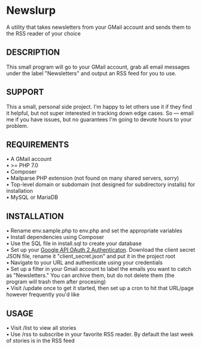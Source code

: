 # Newslurp

A utility that takes newsletters from your GMail account and sends them to the RSS reader of your choice

## DESCRIPTION

This small program will go to your GMail account, grab all email messages under the label "Newsletters" and output an RSS feed for you to use.

## SUPPORT

This a small, personal side project. I'm happy to let others use it if they find it helpful, but not super interested in tracking down edge cases. So — email me if you have issues, but no guarantees I'm going to devote hours to your problem.

## REQUIREMENTS

• A GMail account  
• >= PHP 7.0  
• Composer  
• Mailparse PHP extension (not found on many shared servers, sorry)  
• Top-level domain or subdomain (not designed for subdirectory installs) for installation  
• MySQL or MariaDB  

## INSTALLATION
• Rename env.sample.php to env.php and set the appropriate variables  
• Install dependencies using Composer  
• Use the SQL file in install.sql to create your database  
• Set up your [Google API OAuth 2 Authenticaton](https://developers.google.com/identity/protocols/OAuth2WebServer). Download the client secret JSON file, rename it "client_secret.json" and put it in the project root   
• Navigate to your URL and authenticate using your credentials  
• Set up a filter in your Gmail account to label the emails you want to catch as "Newsletters." You can archive them, but do not delete them (the program will trash them after procesing)  
• Visit /update once to get it started, then set up a cron to hit that URL/page however frequently you'd like 

## USAGE
• Visit /list to view all stories  
• Use /rss to subscribe in your favorite RSS reader. By default the last week of stories is in the RSS feed
